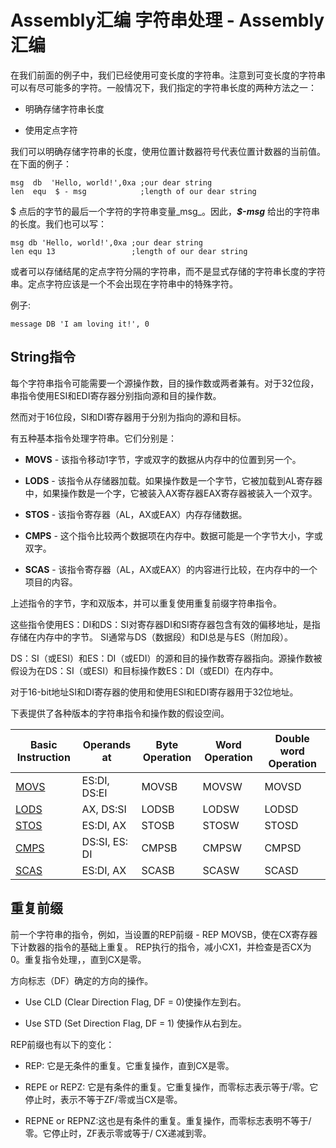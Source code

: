 # Assembly汇编 字符串处理 - Assembly汇编

在我们前面的例子中，我们已经使用可变长度的字符串。注意到可变长度的字符串可以有尽可能多的字符。一般情况下，我们指定的字符串长度的两种方法之一：

*   明确存储字符串长度

*   使用定点字符

我们可以明确存储字符串的长度，使用位置计数器符号代表位置计数器的当前值。在下面的例子：

```
msg  db  'Hello, world!',0xa ;our dear string
len  equ  $ - msg            ;length of our dear string
```

$ 点后的字节的最后一个字符的字符串变量_msg_。因此，**_$-msg_** 给出的字符串的长度。我们也可以写：

```
msg db 'Hello, world!',0xa ;our dear string
len equ 13                 ;length of our dear string
```

或者可以存储结尾的定点字符分隔的字符串，而不是显式存储的字符串长度的字符串。定点字符应该是一个不会出现在字符串中的特殊字符。

例子:

```
message DB 'I am loving it!', 0
```

## String指令

每个字符串指令可能需要一个源操作数，目的操作数或两者兼有。对于32位段，串指令使用ESI和EDI寄存器分别指向源和目的操作数。

然而对于16位段，SI和DI寄存器用于分别为指向的源和目标。

有五种基本指令处理字符串。它们分别是：

*   **MOVS** - 该指令移动1字节，字或双字的数据从内存中的位置到另一个。

*   **LODS** - 该指令从存储器加载。如果操作数是一个字节，它被加载到AL寄存器中，如果操作数是一个字，它被装入AX寄存器EAX寄存器被装入一个双字。

*   **STOS** - 该指令寄存器（AL，AX或EAX）内存存储数据。

*   **CMPS** - 这个指令比较两个数据项在内存中。数据可能是一个字节大小，字或双字。

*   **SCAS** - 该指令寄存器（AL，AX或EAX）的内容进行比较，在内存中的一个项目的内容。

上述指令的字节，字和双版本，并可以重复使用重复前缀字符串指令。

这些指令使用ES：DI和DS：SI对寄存器DI和SI寄存器包含有效的偏移地址，是指存储在内存中的字节。 SI通常与DS（数据段）和DI总是与ES（附加段）。

DS：SI（或ESI）和ES：DI（或EDI）的源和目的操作数寄存器指向。源操作数被假设为在DS：SI（或ESI）和目标操作数ES：DI（或EDI）在内存中。

对于16-bit地址SI和DI寄存器的使用和使用ESI和EDI寄存器用于32位地址。

下表提供了各种版本的字符串指令和操作数的假设空间。

| Basic Instruction | Operands at | Byte Operation | Word Operation | Double word Operation |
| --- | --- | --- | --- | --- |
| [MOVS](http://www.yiibai.com/html/assembly/2013/0814131.html) | ES:DI, DS:EI | MOVSB | MOVSW | MOVSD |
| [LODS](http://www.yiibai.com/html/assembly/2013/0814132.html) | AX, DS:SI | LODSB | LODSW | LODSD |
| [STOS](http://www.yiibai.com/html/assembly/2013/0814133.html) | ES:DI, AX | STOSB | STOSW | STOSD |
| [CMPS](http://www.yiibai.com/html/assembly/2013/0814134.html) | DS:SI, ES: DI | CMPSB | CMPSW | CMPSD |
| [SCAS](http://www.yiibai.com/html/assembly/2013/0814135.html) | ES:DI, AX | SCASB | SCASW | SCASD |

## 重复前缀

前一个字符串的指令，例如，当设置的REP前缀 - REP MOVSB​​，使在CX寄存器下计数器的指令的基础上重复。 REP执行的指令，减小CX1，并检查是否CX为0。重复指令处理，，直到CX是零。

方向标志（DF）确定的方向的操作。

*   Use CLD (Clear Direction Flag, DF = 0)使操作左到右。

*   Use STD (Set Direction Flag, DF = 1) 使操作从右到左。

REP前缀也有以下的变化：

*   REP: 它是无条件的重复。它重复操作，直到CX是零。

*   REPE or REPZ: 它是有条件的重复。它重复操作，而零标志表示等于/零。它停止时，表示不等于ZF/零或当CX是零。

*   REPNE or REPNZ:这也是有条件的重复。重复操作，而零标志表明不等于/零。它停止时，ZF表示零或等于/ CX递减到零。

